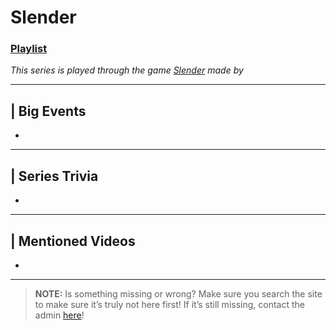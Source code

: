 # Slender
### [Playlist](https://www.youtube.com/playlist?list=PLwljWXtmIKiQhUbm8CtV73s-4CnA0oxIa)
*This series is played through the game [Slender]() made by []()*

----

## | Big Events
- 

----

## | Series Trivia
- 

----
 
## | Mentioned Videos
- []()
 
----
 
> **NOTE:** Is something missing or wrong? Make sure you search the site to make sure it’s truly not here first! If it’s still missing, contact the admin [here](../chapter_2.md)!